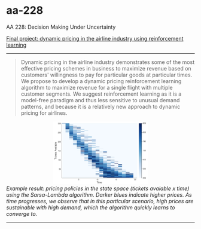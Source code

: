# aa-228

AA 228: Decision Making Under Uncertainty

[Final project: dynamic pricing in the airline industry using reinforcement learning](https://github.com/jonathan-ling/aa-228/tree/master/final-project)

---
> Dynamic pricing in the airline industry demonstrates some of the most effective pricing schemes in business to maximize revenue based on customers' willingness to pay for particular goods at particular times. We propose to develop a dynamic pricing reinforcement learning algorithm to maximize revenue for a single flight with multiple customer segments. We suggest reinforcement learning as it is a model-free paradigm and thus less sensitive to unusual demand patterns, and because it is a relatively new approach to dynamic pricing for airlines.

<div style="text-align:center">
<img src="final-project/plots/singleAgentSarsaLambda-policy.png" alt="Optimal pricing policies in the state space (tickets avaiable x time) using the Sarsa-lambda algorithm" style=" max-width: 50%; height: auto;" />
</div>
<i>Example result: pricing policies in the state space (tickets avaiable x time) using the Sarsa-Lambda algorithm. Darker blues indicate higher prices. As time progresses, we observe that in this particular scenario, high prices are sustainable with high demand, which the algorithm quickly learns to converge to.</i>

---
